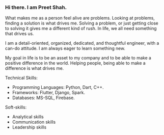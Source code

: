 ### Hi there. I am Preet Shah.

What makes me as a person feel alive are problems. Looking at problems, finding a solution is what drives me. Solving a problem, or just getting close to solving it gives me a different kind of rush. In life, we all need something that drives us.

I am a detail-oriented, organized, dedicated, and thoughtful engineer, with a can-do attitude. I am always eager to learn something new.

My goal in life is to be an asset to my company and to be able to make a positive difference in the world. Helping people, being able to make a difference is what drives me.

Technical Skills:
- Programming Languages: Python, Dart, C++.
- Frameworks: Flutter, Django, Spark.
- Databases: MS-SQL, Firebase.

Soft-skills:
- Analytical skills
- Communication skills
- Leadership skills 

<!--
**preetshah21699/preetshah21699** is a ✨ _special_ ✨ repository because its `README.md` (this file) appears on your GitHub profile.

Here are some ideas to get you started:

- 🔭 I’m currently working on ...
- 🌱 I’m currently learning ...
- 👯 I’m looking to collaborate on ...
- 🤔 I’m looking for help with ...
- 💬 Ask me about ...
- 📫 How to reach me: ...
- 😄 Pronouns: ...
- ⚡ Fun fact: ...
-->

